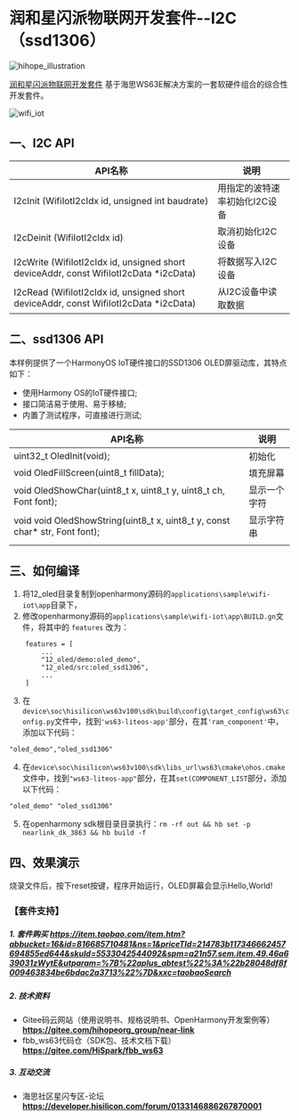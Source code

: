 # 润和星闪派物联网开发套件--I2C（ssd1306）

![hihope_illustration](https://gitee.com/hihopeorg/hispark-hm-pegasus/raw/master/docs/figures/hihope_illustration.png)

[润和星闪派物联网开发套件](https://item.taobao.com/item.htm?abbucket=16&id=816685710481&ns=1&priceTId=214783b117346662457694855ed644&skuId=5533042544092&spm=a21n57.sem.item.49.46a639031zWytE&utparam=%7B%22aplus_abtest%22%3A%22b28048df8f009463834be6bdac2a3713%22%7D&xxc=taobaoSearch) 基于海思WS63E解决方案的一套软硬件组合的综合性开发套件。

![wifi_iot](https://img.alicdn.com/imgextra/i4/3583112207/O1CN01SvRG981SAr7bdEg3i_!!3583112207.png)


## 一、I2C API

| API名称                                                      | 说明                            |
| ------------------------------------------------------------ | ------------------------------- |
| I2cInit (WifiIotI2cIdx id, unsigned int baudrate)            | 用指定的波特速率初始化I2C设备   |
| I2cDeinit (WifiIotI2cIdx id)                                 | 取消初始化I2C设备               |
| I2cWrite (WifiIotI2cIdx id, unsigned short deviceAddr, const WifiIotI2cData *i2cData) | 将数据写入I2C设备               |
| I2cRead (WifiIotI2cIdx id, unsigned short deviceAddr, const WifiIotI2cData *i2cData) | 从I2C设备中读取数据             |


## 二、ssd1306 API

本样例提供了一个HarmonyOS IoT硬件接口的SSD1306 OLED屏驱动库，其特点如下：

* 使用Harmony OS的IoT硬件接口;
* 接口简洁易于使用、易于移植;
* 内置了测试程序，可直接进行测试;

| API名称                                                      | 说明                              |
| ------------------------------------------------------------ | -------------------------------- |
| uint32_t OledInit(void);                                     | 初始化                            |
| void OledFillScreen(uint8_t fillData);                       | 填充屏幕                          |
| void OledShowChar(uint8_t x, uint8_t y, uint8_t ch, Font font);               | 显示一个字符     |
| void void OledShowString(uint8_t x, uint8_t y, const char* str, Font font);   | 显示字符串        |
              |


## 三、如何编译

1. 将12_oled目录复制到openharmony源码的`applications\sample\wifi-iot\app`目录下，
2. 修改openharmony源码的`applications\sample\wifi-iot\app\BUILD.gn`文件，将其中的 `features` 改为：

```
    features = [
        ...
        "12_oled/demo:oled_demo",
        "12_oled/src:oled_ssd1306",
        ...
    ]
```
3. 在`device\soc\hisilicon\ws63v100\sdk\build\config\target_config\ws63\config.py`文件中，找到`'ws63-liteos-app'`部分，在其`'ram_component'`中，添加以下代码：
```
"oled_demo","oled_ssd1306"
```

4. 在`device\soc\hisilicon\ws63v100\sdk\libs_url\ws63\cmake\ohos.cmake`文件中，找到`"ws63-liteos-app"`部分，在其`set(COMPONENT_LIST`部分，添加以下代码：
```
"oled_demo" "oled_ssd1306"
```
5. 在openharmony sdk根目录目录执行：`rm -rf out && hb set -p nearlink_dk_3863 && hb build -f`



## 四、效果演示


烧录文件后，按下reset按键，程序开始运行，OLED屏幕会显示Hello,World!


### 【套件支持】

##### 1. 套件购买  https://item.taobao.com/item.htm?abbucket=16&id=816685710481&ns=1&priceTId=214783b117346662457694855ed644&skuId=5533042544092&spm=a21n57.sem.item.49.46a639031zWytE&utparam=%7B%22aplus_abtest%22%3A%22b28048df8f009463834be6bdac2a3713%22%7D&xxc=taobaoSearch

##### 2. 技术资料

- Gitee码云网站（使用说明书、规格说明书、OpenHarmony开发案例等） **https://gitee.com/hihopeorg_group/near-link**
- fbb_ws63代码仓（SDK包、技术文档下载）**https://gitee.com/HiSpark/fbb_ws63**

##### 3. 互动交流
- 海思社区星闪专区-论坛 **https://developer.hisilicon.com/forum/0133146886267870001**